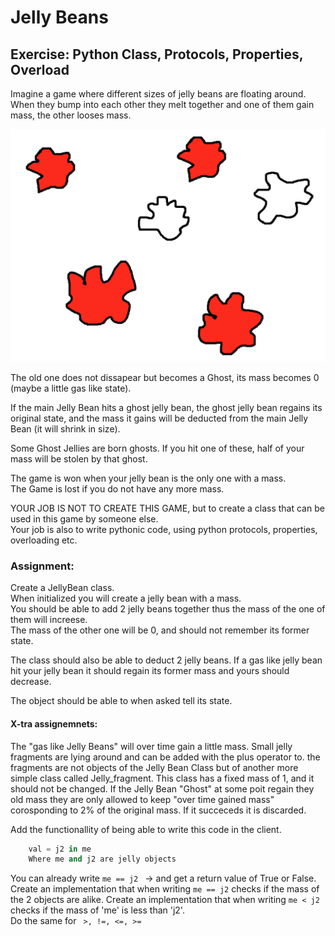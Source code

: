 # Jelly Beans  
## Exercise: Python Class, Protocols, Properties, Overload  

Imagine a game where different sizes of jelly beans are floating around.   
When they bump into each other they melt together and one of them gain mass, the other looses mass.  

![](src/jellybean.png)

The old one does not dissapear but becomes a Ghost, its mass becomes 0 (maybe a little gas like state).  

If the main Jelly Bean hits a ghost jelly bean, the ghost jelly bean regains its original state, and the mass it gains will be deducted from the main Jelly Bean (it will shrink in size).  
  
Some Ghost Jellies are born ghosts. If you hit one of these, half of your mass will be stolen by that ghost.  
  
The game is won when your jelly bean is the only one with a mass.   
The Game is lost if you do not have any more mass.  
  
YOUR JOB IS NOT TO CREATE THIS GAME, but to create a class that can be used in this game by someone else.  
Your job is also to write pythonic code, using python protocols, properties, overloading etc.  

### Assignment:
   
Create a JellyBean class.  
When initialized you will create a jelly bean with a mass.         
You should be able to add 2 jelly beans together thus the mass of the one of them will increese.   
The mass of the other one will be 0, and should not remember its former state.   

The class should also be able to deduct 2 jelly beans. If a gas like jelly bean hit your jelly bean it should regain its former mass and yours should decrease.  

The object should be able to when asked tell its state.  

#### X-tra assignemnets:
The "gas like Jelly Beans" will over time gain a little mass. Small jelly fragments are lying around and can be added with the plus operator to. the fragments are not objects of the Jelly Bean Class but of another more simple class called Jelly_fragment. This class has a fixed mass of 1, and it should not be changed. If the Jelly Bean "Ghost" at some poit regain they old mass they are only allowed to keep "over time gained mass" corosponding to 2% of the original mass. If it succeceds it is discarded. 

Add the functionallity of being able to write this code in the client. 
````python
    val = j2 in me
    Where me and j2 are jelly objects
````

You can already write ```` me == j2  ```` -> and get a return value of True or False.   
Create an implementation that when writing ```` me == j2 ```` checks if the mass of the 2 objects are alike.
Create an implementation that when writing ```` me < j2 ```` checks if the mass of 'me' is less than 'j2'.  
Do the same for ````  >, !=, <=, >= ````  



